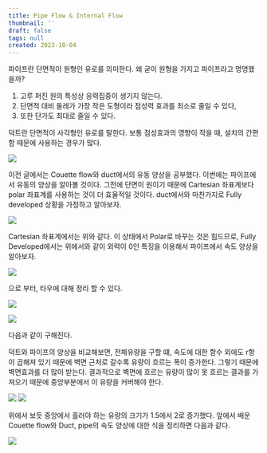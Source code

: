 ```yaml
---
title: Pipe Flow & Internal Flow
thumbnail: ''
draft: false
tags: null
created: 2023-10-04
---
```


파이프란 단면적이 원형인 유로를 의미한다. 왜 굳이 원형을 가지고 파이프라고 명명했을까?

1. 고루 퍼진 원의 특성상 응력집중이 생기지 않는다.
1. 단면적 대비 둘레가 가장 작은 도형이라 점성력 효과를 최소로 줄일 수 있다,
1. 또한 단가도 최대로 줄일 수 있다.

덕트란 단면적이 사각형인 유로를 말한다. 보통 점성효과의 영향이 작을 때, 설치의 간편함 때문에 사용하는 경우가 많다.

![](pipe-flow1.png)

이전 글에서는 Couette flow와 duct에서의 유동 양상을 공부했다. 이번에는 파이프에서 유동의 양상을 알아볼 것이다. 그전에 단면이 원이기 때문에 Cartesian 좌표계보다 polar 좌표계를 사용하는 것이 더 효율적일 것이다. duct에서와 마찬가지로 Fully developed 상황을 가정하고 알아보자.

![](pipe-flow2.png)

Cartesian 좌표계에서는 위와 같다. 이 상태에서 Polar로 바꾸는 것은 힘드므로, Fully Developed에서는 위에서와 같이 외력이 0인 특징을 이용해서 파이프에서 속도 양상을 알아보자.

![](Pasted%20image%2020231004121840.png)

으로 부터, 타우에 대해 정리 할 수 있다.

![](pipe-flow3%201.png)

![](pipe-flow4%201.png)

다음과 같이 구해진다.

덕트와 파이프의 양상을 비교해보면, 전체유량을 구할 떄, 속도에 대한 함수 외에도 r항이 곱해져 있기 때문에 벽면 근처로 갈수록 유량이 흐르는 폭이 증가한다. 그렇기 때문에 벽면효과를 더 많이 받는다. 결과적으로 벽면에 흐르는 유량이 많이 못 흐르는 결과를 가져오기 때문에 중앙부분에서 이 유량을 커버해야 한다.

![](pipe-flow5%201.png)
![](pipe-flow6.png)

위에서 보듯 중앙에서 흘러야 하는 유량의 크기가 1.5에서 2로 증가했다. 앞에서 배운 Couette flow와 Duct, pipe의 속도 양상에 대한 식을 정리하면 다음과 같다.

![](pipe-flow7.png)
